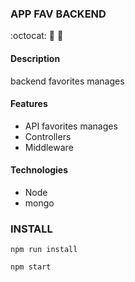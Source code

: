 ### APP FAV BACKEND
:octocat: :ghost: :jack_o_lantern:

#### Description
backend favorites manages

#### Features
- API favorites manages
- Controllers
- Middleware

#### Technologies
- Node
- mongo

### INSTALL
`npm run install`

`npm start`



